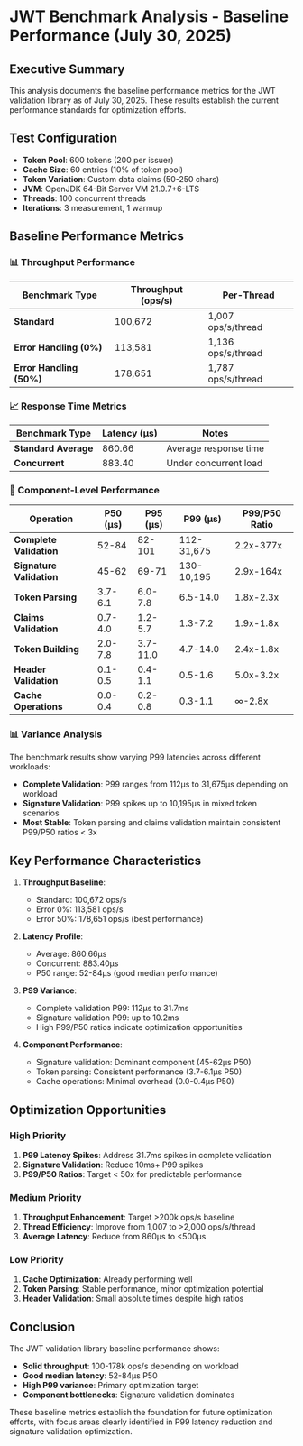 # JWT Benchmark Analysis - Baseline Performance (July 30, 2025)

## Executive Summary

This analysis documents the baseline performance metrics for the JWT validation library as of July 30, 2025. These results establish the current performance standards for optimization efforts.

## Test Configuration
- **Token Pool**: 600 tokens (200 per issuer)
- **Cache Size**: 60 entries (10% of token pool)
- **Token Variation**: Custom data claims (50-250 chars)
- **JVM**: OpenJDK 64-Bit Server VM 21.0.7+6-LTS  
- **Threads**: 100 concurrent threads
- **Iterations**: 3 measurement, 1 warmup

## Baseline Performance Metrics

### 📊 Throughput Performance

| Benchmark Type | Throughput (ops/s) | Per-Thread |
|----------------|-------------------|-------------|
| **Standard** | 100,672 | 1,007 ops/s/thread |
| **Error Handling (0%)** | 113,581 | 1,136 ops/s/thread |
| **Error Handling (50%)** | 178,651 | 1,787 ops/s/thread |

### 📈 Response Time Metrics

| Benchmark Type | Latency (μs) | Notes |
|----------------|--------------|-------|
| **Standard Average** | 860.66 | Average response time |
| **Concurrent** | 883.40 | Under concurrent load |

### 🎯 Component-Level Performance

| Operation | P50 (μs) | P95 (μs) | P99 (μs) | P99/P50 Ratio |
|-----------|----------|----------|----------|---------------|
| **Complete Validation** | 52-84 | 82-101 | 112-31,675 | 2.2x-377x |
| **Signature Validation** | 45-62 | 69-71 | 130-10,195 | 2.9x-164x |
| **Token Parsing** | 3.7-6.1 | 6.0-7.8 | 6.5-14.0 | 1.8x-2.3x |
| **Claims Validation** | 0.7-4.0 | 1.2-5.7 | 1.3-7.2 | 1.9x-1.8x |
| **Token Building** | 2.0-7.8 | 3.7-11.0 | 4.7-14.0 | 2.4x-1.8x |
| **Header Validation** | 0.1-0.5 | 0.4-1.1 | 0.5-1.6 | 5.0x-3.2x |
| **Cache Operations** | 0.0-0.4 | 0.2-0.8 | 0.3-1.1 | ∞-2.8x |

### 📊 Variance Analysis

The benchmark results show varying P99 latencies across different workloads:
- **Complete Validation**: P99 ranges from 112μs to 31,675μs depending on workload
- **Signature Validation**: P99 spikes up to 10,195μs in mixed token scenarios
- **Most Stable**: Token parsing and claims validation maintain consistent P99/P50 ratios < 3x

## Key Performance Characteristics

1. **Throughput Baseline**: 
   - Standard: 100,672 ops/s
   - Error 0%: 113,581 ops/s
   - Error 50%: 178,651 ops/s (best performance)

2. **Latency Profile**: 
   - Average: 860.66μs
   - Concurrent: 883.40μs
   - P50 range: 52-84μs (good median performance)

3. **P99 Variance**: 
   - Complete validation P99: 112μs to 31.7ms
   - Signature validation P99: up to 10.2ms
   - High P99/P50 ratios indicate optimization opportunities

4. **Component Performance**: 
   - Signature validation: Dominant component (45-62μs P50)
   - Token parsing: Consistent performance (3.7-6.1μs P50)
   - Cache operations: Minimal overhead (0.0-0.4μs P50)

## Optimization Opportunities

### High Priority
1. **P99 Latency Spikes**: Address 31.7ms spikes in complete validation
2. **Signature Validation**: Reduce 10ms+ P99 spikes
3. **P99/P50 Ratios**: Target < 50x for predictable performance

### Medium Priority
1. **Throughput Enhancement**: Target >200k ops/s baseline
2. **Thread Efficiency**: Improve from 1,007 to >2,000 ops/s/thread
3. **Average Latency**: Reduce from 860μs to <500μs

### Low Priority
1. **Cache Optimization**: Already performing well
2. **Token Parsing**: Stable performance, minor optimization potential
3. **Header Validation**: Small absolute times despite high ratios

## Conclusion

The JWT validation library baseline performance shows:
- **Solid throughput**: 100-178k ops/s depending on workload
- **Good median latency**: 52-84μs P50
- **High P99 variance**: Primary optimization target
- **Component bottlenecks**: Signature validation dominates

These baseline metrics establish the foundation for future optimization efforts, with focus areas clearly identified in P99 latency reduction and signature validation optimization.